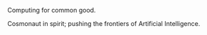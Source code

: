 Computing for common good.

Cosmonaut in spirit; pushing the frontiers of Artificial Intelligence. 
